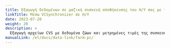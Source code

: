 ```yaml
---
title: Εξαγωγή δεδομένων σε μαζική συσκευή αποθήκευσης του Η/Υ σας με τη χρήση του λογισμικού VCSynchronizer
linkTitle: Μέσω VCSynchronizer σε Η/Υ
date: 2023-07-20
weight: 20
description: >
  Εξαγωγή αρχείων CVS με δεδομένα ζώων και μετρημένες τιμές της συσκευής VitalControl στη μαζική αποθήκευση ενός υπολογιστή.
manualLink: /el/docs/data-link/farm-pc/
---
```

<script>
  window.location.href = "/el/docs/data-link/farm-pc/";
</script>
